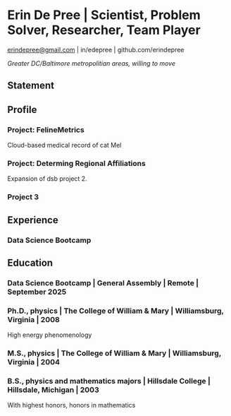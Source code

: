 # Erin De Pree  |  Scientist, Problem Solver, Researcher, Team Player
erindepree@gmail.com  |  in/edepree  |  github.com/erindepree

*Greater DC/Baltimore metropolitian areas, willing to move*

## Statement

## Profile

### Project: FelineMetrics
Cloud-based medical record of cat Mel

### Project: Determing Regional Affiliations 
Expansion of dsb project 2.

### Project 3

## Experience
### Data Science Bootcamp

## Education

### Data Science Bootcamp | General Assembly | Remote | September 2025

### Ph.D., physics | The College of William & Mary | Williamsburg, Virginia | 2008
High energy phenomenology

### M.S., physics | The College of William & Mary | Williamsburg, Virginia | 2004

### B.S., physics and mathematics majors | Hillsdale College | Hillsdale, Michigan | 2003
With highest honors, honors in mathematics

<!--
**erindepree/erindepree** is a ✨ _special_ ✨ repository because its `README.md` (this file) appears on your GitHub profile.

Here are some ideas to get you started:

- 🔭 I’m currently working on ...
- 🌱 I’m currently learning ...
- 👯 I’m looking to collaborate on ...
- 🤔 I’m looking for help with ...
- 💬 Ask me about ...
- 📫 How to reach me: ...
- 😄 Pronouns: ...
- ⚡ Fun fact: ...
-->
